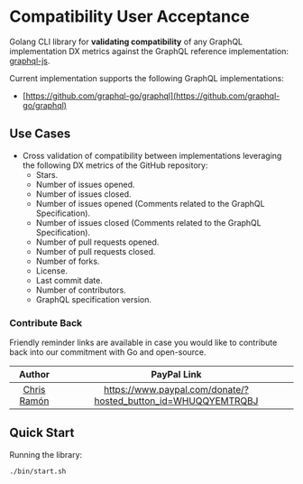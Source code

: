 # Compatibility User Acceptance

Golang CLI library for **validating compatibility** of any GraphQL implementation DX metrics against the GraphQL reference implementation: [graphql-js](https://github.com/graphql/graphql-js).

Current implementation supports the following GraphQL implementations:
- [https://github.com/graphql-go/graphql](https://github.com/graphql-go/graphql)

## Use Cases

- Cross validation of compatibility between implementations leveraging the following DX metrics of the GitHub repository:
  - Stars.
  - Number of issues opened.
  - Number of issues closed.
  - Number of issues opened (Comments related to the GraphQL Specification).
  - Number of issues closed (Comments related to the GraphQL Specification).
  - Number of pull requests opened.
  - Number of pull requests closed.
  - Number of forks.
  - License.
  - Last commit date.
  - Number of contributors.
  - GraphQL specification version.

### Contribute Back

Friendly reminder links are available in case you would like to contribute back into our commitment with Go and open-source.

| Author        |  PayPal Link  |
|:-------------:|:-------------:|
| [Chris Ramón](https://github.com/chris-ramon) | https://www.paypal.com/donate/?hosted_button_id=WHUQQYEMTRQBJ |

## Quick Start

Running the library:

```
./bin/start.sh
```
